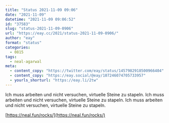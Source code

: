```yaml
---
title: "Status 2021-11-09 09:06"
date: "2021-11-09"
datetime: "2021-11-09 09:06:52"
id: "37583"
slug: "status-2021-11-09-0906"
url: "https://eay.cc/2021/status-2021-11-09-0906/"
author: "eay"
format: "status"
categories:
  - 0815
tags:
  - neal-agarwal
meta:
  - content_copy: "https://twitter.com/eay/status/1457982918500966404"
  - content_copy: "https://eay.social/@eay/107246074705733957"
  - yourls_shorturl: "https://eay.li/2tw"
---
```


Ich muss arbeiten und nicht versuchen, virtuelle Steine zu stapeln. Ich muss arbeiten und nicht versuchen, virtuelle Steine zu stapeln. Ich muss arbeiten und nicht versuchen, virtuelle Steine zu stapeln.

[https://neal.fun/rocks/](https://neal.fun/rocks/)
